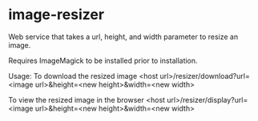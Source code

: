 image-resizer
=============

Web service that takes a url, height, and width parameter to resize an image.

Requires ImageMagick to be installed prior to installation.

Usage:
To download the resized image
\<host url\>/resizer/download?url=\<image url\>&height=\<new height\>&width=\<new width\>

To view the resized image in the browser
\<host url\>/resizer/display?url=\<image url\>&height=\<new height\>&width=\<new width\>
